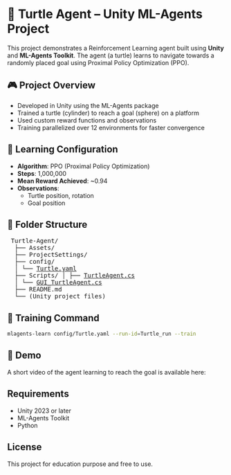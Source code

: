 # 🐢 Turtle Agent – Unity ML-Agents Project

This project demonstrates a Reinforcement Learning agent built using **Unity** and **ML-Agents Toolkit**. The agent (a turtle) learns to navigate towards a randomly placed goal using Proximal Policy Optimization (PPO).

## 🎮 Project Overview

- Developed in Unity using the ML-Agents package
- Trained a turtle (cylinder) to reach a goal (sphere) on a platform
- Used custom reward functions and observations
- Training parallelized over 12 environments for faster convergence

## 🧠 Learning Configuration

- **Algorithm**: PPO (Proximal Policy Optimization)
- **Steps**: 1,000,000
- **Mean Reward Achieved**: ~0.94
- **Observations**:
  - Turtle position, rotation
  - Goal position

## 📁 Folder Structure
<pre> Turtle-Agent/ 
  ├── Assets/ 
  ├── ProjectSettings/ 
  ├── config/ 
  │ └── <a href="ML-Agents-Configs/Turtle.yaml">Turtle.yaml</a> 
  ├── Scripts/ │ ├── <a href="Scripts/TurtleAgent.cs">TurtleAgent.cs</a> 
  │ └── <a href="Scripts/GUI_TurtleAgent.cs">GUI_TurtleAgent.cs</a> 
  ├── README.md 
  └── (Unity project files) </pre>


## 🏁 Training Command

```bash
mlagents-learn config/Turtle.yaml --run-id=Turtle_run --train
```

## 🎥 Demo
A short video of the agent learning to reach the goal is available here:


## Requirements
- Unity 2023 or later
- ML-Agents Toolkit
- Python

## License
This project for education purpose and free to use.
